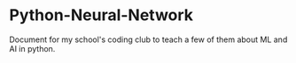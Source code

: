 # Python-Neural-Network

Document for my school's coding club to teach a few of them about ML and AI in python.
